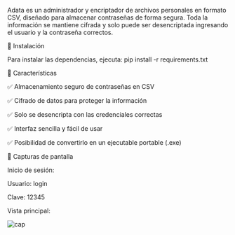 Adata es un administrador y encriptador de archivos personales en formato CSV, diseñado para almacenar contraseñas de forma segura. Toda la información se mantiene cifrada y solo puede ser desencriptada ingresando el usuario y la contraseña correctos.

🔧 Instalación

Para instalar las dependencias, ejecuta:
pip install -r requirements.txt

🔐 Características

✅ Almacenamiento seguro de contraseñas en CSV

✅ Cifrado de datos para proteger la información

✅ Solo se desencripta con las credenciales correctas

✅ Interfaz sencilla y fácil de usar

✅ Posibilidad de convertirlo en un ejecutable portable (.exe)


📸 Capturas de pantalla

Inicio de sesión:

Usuario: login

Clave: 12345


Vista principal:


![cap](https://github.com/user-attachments/assets/75ceb1e9-fab3-428f-a540-6ebfba3773aa)







